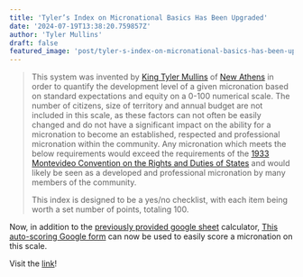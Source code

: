 ```yaml
---
title: 'Tyler’s Index on Micronational Basics Has Been Upgraded'
date: '2024-07-19T13:38:20.759857Z'
author: 'Tyler Mullins'
draft: false
featured_image: 'post/tyler-s-index-on-micronational-basics-has-been-upgraded-2024-07-19-13-38-20.759857/IMG_1331.png'
---
```


> This system was invented by [King Tyler Mullins](https://micronations.wiki/wiki/Tyler_Mullins_of_New_Athens) of [New Athens](https://micronations.wiki/wiki/Free_Nation_of_New_Athens) in order to quantify the development level of a given micronation based on standard expectations and equity on a 0-100 numerical scale. The number of citizens, size of territory and annual budget are not included in this scale, as these factors can not often be easily changed and do not have a significant impact on the ability for a micronation to become an established, respected and professional micronation within the community. Any micronation which meets the below requirements would exceed the requirements of the [1933 Montevideo Convention on the Rights and Duties of States](https://en.m.wikipedia.org/wiki/Montevideo_Convention) and would likely be seen as a developed and professional micronation by many members of the community.
> 
> This index is designed to be a yes/no checklist, with each item being worth a set number of points, totaling 100.

Now, in addition to the [previously provided google sheet](https://docs.google.com/spreadsheets/d/1bCQdYJZvS2QgPzv7vMOel9wKImSOCRdk) calculator, [This auto-scoring Google form](https://docs.google.com/forms/d/e/1FAIpQLSfp4iw7QskV6YxQBpedY-uYCzesfx_hQuPWwTxNXvPiIRVwPA/viewform?usp=sf_link) can now be used to easily score a micronation on this scale.

Visit the [link](https://micronations.wiki/wiki/Classification_systems_for_micronations#Tyler's_Index_on_Micronational_Basics)!
